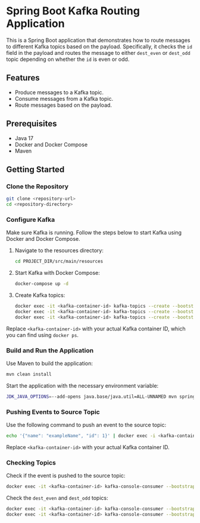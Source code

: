 
# Spring Boot Kafka Routing Application

This is a Spring Boot application that demonstrates how to route messages to different Kafka topics based on the payload. Specifically, it checks the `id` field in the payload and routes the message to either `dest_even` or `dest_odd` topic depending on whether the `id` is even or odd.

## Features

- Produce messages to a Kafka topic.
- Consume messages from a Kafka topic.
- Route messages based on the payload.

## Prerequisites

- Java 17
- Docker and Docker Compose
- Maven

## Getting Started

### Clone the Repository

```bash
git clone <repository-url>
cd <repository-directory>
```

### Configure Kafka

Make sure Kafka is running. Follow the steps below to start Kafka using Docker and Docker Compose.

1. Navigate to the resources directory:

    ```bash
    cd PROJECT_DIR/src/main/resources
    ```

2. Start Kafka with Docker Compose:

    ```bash
    docker-compose up -d
    ```

3. Create Kafka topics:

    ```bash
    docker exec -it <kafka-container-id> kafka-topics --create --bootstrap-server localhost:9092 --replication-factor 1 --partitions 1 --topic source
    docker exec -it <kafka-container-id> kafka-topics --create --bootstrap-server localhost:9092 --replication-factor 1 --partitions 1 --topic dest_even
    docker exec -it <kafka-container-id> kafka-topics --create --bootstrap-server localhost:9092 --replication-factor 1 --partitions 1 --topic dest_odd
    ```

Replace `<kafka-container-id>` with your actual Kafka container ID, which you can find using `docker ps`.

### Build and Run the Application

Use Maven to build the application:

```bash
mvn clean install
```

Start the application with the necessary environment variable:

```bash
JDK_JAVA_OPTIONS=--add-opens java.base/java.util=ALL-UNNAMED mvn spring-boot:run
```

### Pushing Events to Source Topic

Use the following command to push an event to the source topic:

```bash
echo '{"name": "exampleName", "id": 1}' | docker exec -i <kafka-container-id> kafka-console-producer --broker-list localhost:9092 --topic source
```

Replace `<kafka-container-id>` with your actual Kafka container ID.

### Checking Topics

Check if the event is pushed to the source topic:

```bash
docker exec -it <kafka-container-id> kafka-console-consumer --bootstrap-server localhost:9092 --topic source --from-beginning --timeout-ms 1000
```

Check the `dest_even` and `dest_odd` topics:

```bash
docker exec -it <kafka-container-id> kafka-console-consumer --bootstrap-server localhost:9092 --topic dest_even --from-beginning --timeout-ms 1000
docker exec -it <kafka-container-id> kafka-console-consumer --bootstrap-server localhost:9092 --topic dest_odd --from-beginning --timeout-ms 1000
```
